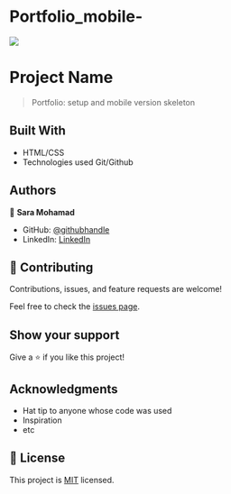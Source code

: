 # Portfolio_mobile-
![](https://img.shields.io/badge/Microverse-blueviolet)

# Project Name

> Portfolio: setup and mobile version skeleton

## Built With

- HTML/CSS
- Technologies used Git/Github

## Authors

👤 **Sara Mohamad**

- GitHub: [@githubhandle](https://github.com/saruuja)
- LinkedIn: [LinkedIn](https://www.linkedin.com/in/sara-mohamad-012480231)

## 🤝 Contributing

Contributions, issues, and feature requests are welcome!

Feel free to check the [issues page](../../issues/).

## Show your support

Give a ⭐️ if you like this project!

## Acknowledgments

- Hat tip to anyone whose code was used
- Inspiration
- etc

## 📝 License

This project is [MIT](./MIT.md) licensed.
